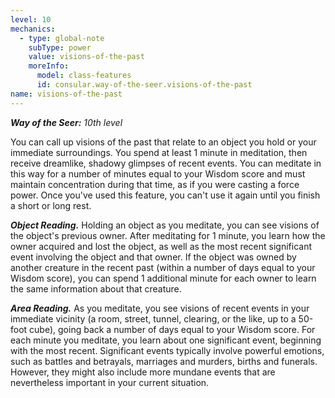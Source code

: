 ```yaml
---
level: 10
mechanics:
  - type: global-note
    subType: power
    value: visions-of-the-past
    moreInfo:
      model: class-features
      id: consular.way-of-the-seer.visions-of-the-past
name: visions-of-the-past
---
```

_**Way of the Seer:** 10th level_
You can call up visions of the past that relate to an object you hold or your immediate surroundings. You spend at least 1 minute in meditation, then receive dreamlike, shadowy glimpses of recent events. You can meditate in this way for a number of minutes equal to your Wisdom score and must maintain concentration during that time, as if you were casting a force power. Once you've used this feature, you can't use it again until you finish a short or long rest.
***Object Reading.*** Holding an object as you meditate, you can see visions of the object's previous owner. After meditating for 1 minute, you learn how the owner acquired and lost the object, as well as the most recent significant event involving the object and that owner. If the object was owned by another creature in the recent past (within a number of days equal to your Wisdom score), you can spend 1 additional minute for each owner to learn the same information about that creature.
***Area Reading.*** As you meditate, you see visions of recent events in your immediate vicinity (a room, street, tunnel, clearing, or the like, up to a 50-foot cube), going back a number of days equal to your Wisdom score. For each minute you meditate, you learn about one significant event, beginning with the most recent. Significant events typically involve powerful emotions, such as battles and betrayals, marriages and murders, births and funerals. However, they might also include more mundane events that are nevertheless important in your current situation.